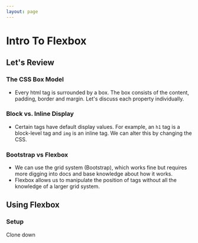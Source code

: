```yaml
---
layout: page
---
```


# Intro To Flexbox

## Let's Review

### The CSS Box Model

- Every html tag is surrounded by a box. The box consists of the content, padding, border and margin. Let's discuss each property individually.

### Block vs. Inline Display

- Certain tags have default display values. For example, an `h1` tag is a block-level tag and `img` is an inline tag. We can alter this by changing the CSS.

### Bootstrap vs Flexbox

- We can use the grid system (Bootstrap), which works fine but requires more digging into docs and base knowledge about how it works.
- Flexbox allows us to manipulate the position of tags without all the knowledge of a larger grid system.

## Using Flexbox

### Setup

Clone down  

